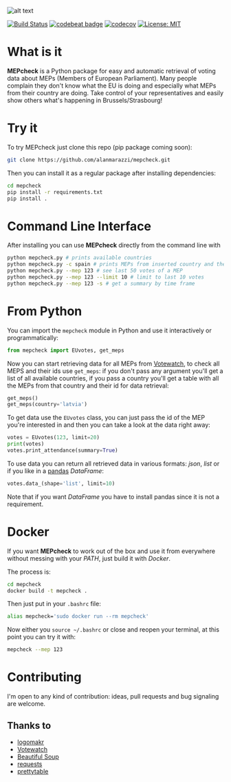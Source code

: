 ![alt text](http://i.imgur.com/0WoVJru.png "MEPcheck")

[![Build Status](https://travis-ci.org/alanmarazzi/mepcheck.svg?branch=master)](https://travis-ci.org/alanmarazzi/mepcheck) [![codebeat badge](https://codebeat.co/badges/ef1d1338-e6de-49b5-b1d6-da0cba215da9)](https://codebeat.co/projects/github-com-alanmarazzi-mepcheck-master) [![codecov](https://codecov.io/gh/alanmarazzi/mepcheck/branch/master/graph/badge.svg)](https://codecov.io/gh/alanmarazzi/mepcheck) [![License: MIT](https://img.shields.io/badge/License-MIT-yellow.svg)](https://opensource.org/licenses/MIT)


# What is it

**MEPcheck** is a Python package for easy and automatic retrieval of voting data about MEPs (Members of European Parliament). Many people complain they don't know what the EU is doing and especially what MEPs from their country are doing. Take control of your representatives and easily show others what's happening in Brussels/Strasbourg!

# Try it

To try MEPcheck just clone this repo (pip package coming soon):

```bash
git clone https://github.com/alanmarazzi/mepcheck.git
```

Then you can install it as a regular package after installing dependencies:

```bash
cd mepcheck
pip install -r requirements.txt
pip install .
```

# Command Line Interface

After installing you can use **MEPcheck** directly from the command line with

```bash
python mepcheck.py # prints available countries
python mepcheck.py -c spain # prints MEPs from inserted country and their ids
python mepcheck.py --mep 123 # see last 50 votes of a MEP
python mepcheck.py --mep 123 --limit 10 # limit to last 10 votes
python mepcheck.py --mep 123 -s # get a summary by time frame
```

# From Python

You can import the `mepcheck` module in Python and use it interactively or programmatically:

```python
from mepcheck import EUvotes, get_meps
```

Now you can start retrieving data for all MEPs from [Votewatch](http://www.votewatch.eu/), to check all MEPS and their ids use `get_meps`: if you don't pass any argument you'll get a list of all available countries, if you pass a country you'll get a table with all the MEPs from that country and their id for data retrieval:

```python
get_meps()
get_meps(country='latvia')
```

To get data use the `EUvotes` class, you can just pass the id of the MEP you're interested in and then you can take a look at the data right away:

```python
votes = EUvotes(123, limit=20)
print(votes)
votes.print_attendance(summary=True)
```

To use data you can return all retrieved data in various formats: *json*, *list* or if you like in a [pandas](http://pandas.pydata.org/) *DataFrame*:

```python
votes.data_(shape='list', limit=10)
```

Note that if you want *DataFrame* you have to install pandas since it is not a requirement.

# Docker

If you want **MEPcheck** to work out of the box and use it from everywhere without messing with your *PATH*, just build it with *Docker*.

The process is:

```bash
cd mepcheck
docker build -t mepcheck .
```

Then just put in your `.bashrc` file:

```bash
alias mepcheck='sudo docker run --rm mepcheck'
```

Now either you `source ~/.bashrc` or close and reopen your terminal, at this point you can try it with:

```bash
mepcheck --mep 123
```

# Contributing

I'm open to any kind of contribution: ideas, pull requests and bug signaling are welcome.

## Thanks to

- [logomakr](https://logomakr.com/)
- [Votewatch](http://www.votewatch.eu/)
- [Beautiful Soup](https://www.crummy.com/software/BeautifulSoup/)
- [requests](http://docs.python-requests.org/en/master/)
- [prettytable](https://pypi.python.org/pypi/PrettyTable)

